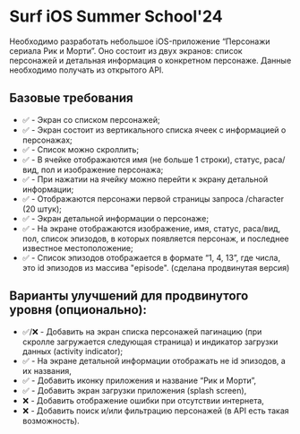 # Surf iOS Summer School'24

Необходимо разработать небольшое iOS-приложение “Персонажи сериала Рик и Морти”.
Оно состоит из двух экранов: список персонажей и детальная информация о конкретном персонаже.
Данные необходимо получать из открытого API.

## Базовые требования
- ✅ - Экран со списком персонажей; 
- ✅ - Экран состоит из вертикального списка ячеек с информацией о персонажах;
- ✅ - Список можно скроллить;
- ✅ - В ячейке отображаются имя (не больше 1 строки), статус, раса/вид, пол и изображение персонажа;
- ✅ - При нажатии на ячейку можно перейти к экрану детальной информации;
- ✅ - Отображаются персонажи первой страницы запроса /character (20 штук);
- ✅ - Экран детальной информации о персонаже;
- ✅ - На экране отображаются изображение, имя, статус, раса/вид, пол, список эпизодов, в которых появляется персонаж, и последнее известное местоположение;
- ✅ - Список эпизодов отображается в формате “1, 4, 13”, где числа, это id эпизодов из массива "episode". (сделана продвинутая версия)

## Варианты улучшений для продвинутого уровня (опционально):
- ✅/❌ - Добавить на экран списка персонажей пагинацию (при скролле загружается следующая страница) и индикатор загрузки данных (activity indicator);
- ✅ - На экране детальной информации отображать не id эпизодов, а их названия,
- ✅ - Добавить иконку приложения и название “Рик и Морти”,
- ✅ - Добавить экран загрузки приложения (splash screen),
- ❌ - Добавить отображение ошибки при отсутствии интернета,
- ❌ - Добавить поиск и/или фильтрацию персонажей (в API есть такая возможность).
